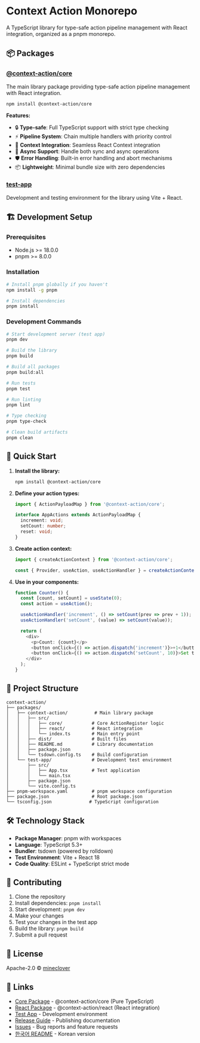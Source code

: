 # Context Action Monorepo

A TypeScript library for type-safe action pipeline management with React integration, organized as a pnpm monorepo.

## 📦 Packages

### [@context-action/core](./packages/context-action)

The main library package providing type-safe action pipeline management with React integration.

```bash
npm install @context-action/core
```

**Features:**
- 🔒 **Type-safe**: Full TypeScript support with strict type checking
- ⚡ **Pipeline System**: Chain multiple handlers with priority control
- 🎯 **Context Integration**: Seamless React Context integration
- 🔄 **Async Support**: Handle both sync and async operations
- 🛡️ **Error Handling**: Built-in error handling and abort mechanisms
- 📦 **Lightweight**: Minimal bundle size with zero dependencies

### [test-app](./packages/test-app)

Development and testing environment for the library using Vite + React.

## 🏗️ Development Setup

### Prerequisites

- Node.js >= 18.0.0
- pnpm >= 8.0.0

### Installation

```bash
# Install pnpm globally if you haven't
npm install -g pnpm

# Install dependencies
pnpm install
```

### Development Commands

```bash
# Start development server (test app)
pnpm dev

# Build the library
pnpm build

# Build all packages
pnpm build:all

# Run tests
pnpm test

# Run linting
pnpm lint

# Type checking
pnpm type-check

# Clean build artifacts
pnpm clean
```

## 🚀 Quick Start

1. **Install the library:**
   ```bash
   npm install @context-action/core
   ```

2. **Define your action types:**
   ```typescript
   import { ActionPayloadMap } from '@context-action/core';

   interface AppActions extends ActionPayloadMap {
     increment: void;
     setCount: number;
     reset: void;
   }
   ```

3. **Create action context:**
   ```typescript
   import { createActionContext } from '@context-action/core';

   const { Provider, useAction, useActionHandler } = createActionContext<AppActions>();
   ```

4. **Use in your components:**
   ```typescript
   function Counter() {
     const [count, setCount] = useState(0);
     const action = useAction();

     useActionHandler('increment', () => setCount(prev => prev + 1));
     useActionHandler('setCount', (value) => setCount(value));

     return (
       <div>
         <p>Count: {count}</p>
         <button onClick={() => action.dispatch('increment')}>+1</button>
         <button onClick={() => action.dispatch('setCount', 10)}>Set to 10</button>
       </div>
     );
   }
   ```

## 📁 Project Structure

```
context-action/
├── packages/
│   ├── context-action/          # Main library package
│   │   ├── src/
│   │   │   ├── core/           # Core ActionRegister logic
│   │   │   ├── react/          # React integration
│   │   │   └── index.ts        # Main entry point
│   │   ├── dist/               # Built files
│   │   ├── README.md           # Library documentation
│   │   ├── package.json
│   │   └── tsdown.config.ts    # Build configuration
│   └── test-app/               # Development test environment
│       ├── src/
│       │   ├── App.tsx         # Test application
│       │   └── main.tsx
│       ├── package.json
│       └── vite.config.ts
├── pnpm-workspace.yaml         # pnpm workspace configuration
├── package.json                # Root package.json
└── tsconfig.json              # TypeScript configuration
```

## 🛠️ Technology Stack

- **Package Manager**: pnpm with workspaces
- **Language**: TypeScript 5.3+
- **Bundler**: tsdown (powered by rolldown)
- **Test Environment**: Vite + React 18
- **Code Quality**: ESLint + TypeScript strict mode

## 📝 Contributing

1. Clone the repository
2. Install dependencies: `pnpm install`
3. Start development: `pnpm dev`
4. Make your changes
5. Test your changes in the test app
6. Build the library: `pnpm build`
7. Submit a pull request

## 📄 License

Apache-2.0 © [mineclover](https://github.com/mineclover)

## 🔗 Links

- [Core Package](./packages/core) - @context-action/core (Pure TypeScript)
- [React Package](./packages/react) - @context-action/react (React integration)
- [Test App](./packages/test-app) - Development environment
- [Release Guide](./RELEASE.md) - Publishing documentation
- [Issues](https://github.com/mineclover/context-action/issues) - Bug reports and feature requests
- [한국어 README](./README.ko.md) - Korean version